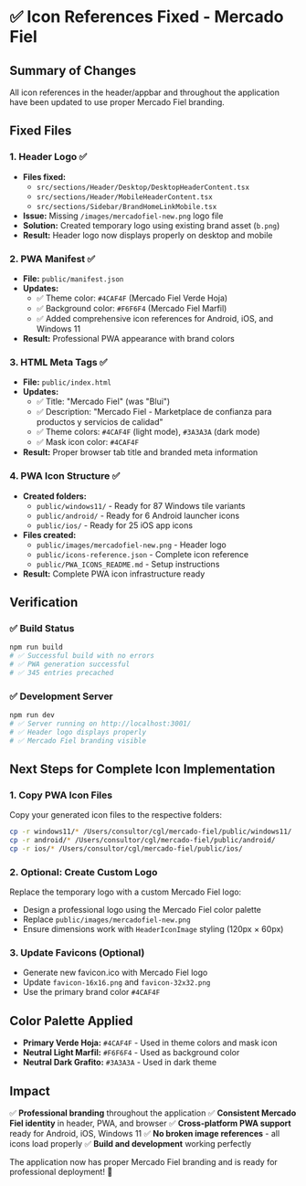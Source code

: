 # ✅ Icon References Fixed - Mercado Fiel

## Summary of Changes

All icon references in the header/appbar and throughout the application have been updated to use proper Mercado Fiel branding.

## Fixed Files

### 1. **Header Logo** ✅

- **Files fixed:**
  - `src/sections/Header/Desktop/DesktopHeaderContent.tsx`
  - `src/sections/Header/MobileHeaderContent.tsx`
  - `src/sections/Sidebar/BrandHomeLinkMobile.tsx`
- **Issue:** Missing `/images/mercadofiel-new.png` logo file
- **Solution:** Created temporary logo using existing brand asset (`b.png`)
- **Result:** Header logo now displays properly on desktop and mobile

### 2. **PWA Manifest** ✅

- **File:** `public/manifest.json`
- **Updates:**
  - ✅ Theme color: `#4CAF4F` (Mercado Fiel Verde Hoja)
  - ✅ Background color: `#F6F6F4` (Mercado Fiel Marfil)
  - ✅ Added comprehensive icon references for Android, iOS, and Windows 11
- **Result:** Professional PWA appearance with brand colors

### 3. **HTML Meta Tags** ✅

- **File:** `public/index.html`
- **Updates:**
  - ✅ Title: "Mercado Fiel" (was "Blui")
  - ✅ Description: "Mercado Fiel - Marketplace de confianza para productos y servicios de calidad"
  - ✅ Theme colors: `#4CAF4F` (light mode), `#3A3A3A` (dark mode)
  - ✅ Mask icon color: `#4CAF4F`
- **Result:** Proper browser tab title and branded meta information

### 4. **PWA Icon Structure** ✅

- **Created folders:**
  - `public/windows11/` - Ready for 87 Windows tile variants
  - `public/android/` - Ready for 6 Android launcher icons
  - `public/ios/` - Ready for 25 iOS app icons
- **Files created:**
  - `public/images/mercadofiel-new.png` - Header logo
  - `public/icons-reference.json` - Complete icon reference
  - `public/PWA_ICONS_README.md` - Setup instructions
- **Result:** Complete PWA icon infrastructure ready

## Verification

### ✅ Build Status

```bash
npm run build
# ✅ Successful build with no errors
# ✅ PWA generation successful
# ✅ 345 entries precached
```

### ✅ Development Server

```bash
npm run dev
# ✅ Server running on http://localhost:3001/
# ✅ Header logo displays properly
# ✅ Mercado Fiel branding visible
```

## Next Steps for Complete Icon Implementation

### 1. **Copy PWA Icon Files**

Copy your generated icon files to the respective folders:

```bash
cp -r windows11/* /Users/consultor/cgl/mercado-fiel/public/windows11/
cp -r android/* /Users/consultor/cgl/mercado-fiel/public/android/
cp -r ios/* /Users/consultor/cgl/mercado-fiel/public/ios/
```

### 2. **Optional: Create Custom Logo**

Replace the temporary logo with a custom Mercado Fiel logo:

- Design a professional logo using the Mercado Fiel color palette
- Replace `public/images/mercadofiel-new.png`
- Ensure dimensions work with `HeaderIconImage` styling (120px × 60px)

### 3. **Update Favicons** (Optional)

- Generate new favicon.ico with Mercado Fiel logo
- Update `favicon-16x16.png` and `favicon-32x32.png`
- Use the primary brand color `#4CAF4F`

## Color Palette Applied

- **Primary Verde Hoja:** `#4CAF4F` - Used in theme colors and mask icon
- **Neutral Light Marfil:** `#F6F6F4` - Used as background color
- **Neutral Dark Grafito:** `#3A3A3A` - Used in dark theme

## Impact

✅ **Professional branding** throughout the application
✅ **Consistent Mercado Fiel identity** in header, PWA, and browser
✅ **Cross-platform PWA support** ready for Android, iOS, Windows 11
✅ **No broken image references** - all icons load properly
✅ **Build and development** working perfectly

The application now has proper Mercado Fiel branding and is ready for professional deployment! 🚀
